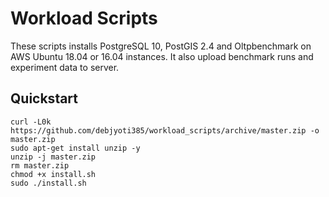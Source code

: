 # Workload Scripts
These scripts installs PostgreSQL 10, PostGIS 2.4 and Oltpbenchmark on AWS Ubuntu 18.04 or 16.04 instances. It also upload benchmark runs and experiment data to server. 

## Quickstart 
```
curl -L0k https://github.com/debjyoti385/workload_scripts/archive/master.zip -o master.zip
sudo apt-get install unzip -y
unzip -j master.zip
rm master.zip
chmod +x install.sh
sudo ./install.sh
```

